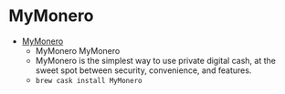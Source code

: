# MyMonero
- [MyMonero](https://mymonero.com/)
  -  MyMonero MyMonero
  - MyMonero is the simplest way to use private digital cash, at the sweet spot between security, convenience, and features.
  - `brew cask install MyMonero`

